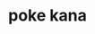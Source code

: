 ---
layout: place
title: "poke kana"
permalink: /california/san-francisco/poke-kana.html
stateAbbr: CA
stateName: California
cityName: San Francisco
place_id: ChIJT99Zt7R9j4AR9ULGa1XRKLM
photos:
  - name: >-
      places/ChIJT99Zt7R9j4AR9ULGa1XRKLM/photos/AeeoHcJvxKrQ0eCzZ4sFD7dcr0Q40l8ycIDQujj3W3mMbVB6LbNK_aaYSR-h521sQaPpukycVeSNe4JnKRqVDDNPSnZAXoaSzuLRe_E6LTdIOi3nJju6nnLzCMol_4BObi3D3hNJOKqjgVoclzbo5p7_ASRcsK42WBDVECinWWuZUArsmgYruQ3xMD6FjWQ3W8ZNiIcPhn-ZppDJcmmiiDgBatdGO5ugACKtEF2k2cCyGyHmZXDH554rlHedatz3uvXqx-X9aPp-3LM4u5ykad8AsGBuuvj5J-gOYLqh_QSaYJb3zMCyZ1bGhLzC4pbMzfFMbgnadNkX14WRSILld60s6b6NX4Teoir9iqxtKcvVlf2XPiSQtNceAgoYl2byXA4rGxI3rPizILdew7YENBkNXIw5ZN9WFI6YfHhMHnK4CqM
    widthPx: 4032
    heightPx: 3024
    authorAttributions:
      - displayName: Aaronray Antonio
        uri: https://maps.google.com/maps/contrib/108955125051771141859
        photoUri: >-
          https://lh3.googleusercontent.com/a-/ALV-UjVCsXCJ6NxTkLikEXXIlgjmGTjTOSt1DiHT5wiGowUJUorFgPs1bA=s100-p-k-no-mo
    flagContentUri: >-
      https://www.google.com/local/imagery/report/?cb_client=maps_api_places.places_api&image_key=!1e10!2sCIHM0ogKEICAgIDEsuHXYw&hl=en-US
    googleMapsUri: >-
      https://www.google.com/maps/place//data=!3m4!1e2!3m2!1sCIHM0ogKEICAgIDEsuHXYw!2e10!4m2!3m1!1s0x808f7db4b759df4f:0xb328d1556bc642f5
  - name: >-
      places/ChIJT99Zt7R9j4AR9ULGa1XRKLM/photos/AeeoHcKH71M_3La_ziVJQYn7ouwlPcvMcQV6uWi9LVfVRLnf7kdZddvFLsHjIeAvJOHHJornJMUuU0mFOTOciX9-qj0Z00mn1KTsA4V_n6-7RMIWuW2e7uKs2sFQQ6NUrP02I5b-ZClGmdiNPjxkKPeByLNky5ivFxrrTEdZSrMaWKHGztMU080eAF3l5Gc14PZ9HhUol02WlqxM8np0Zxdnq9rDAR3mLzfc5UFQaBMUmpjfCOtS-5rPOWJ1mQXVv162XApM1AUc8cIyoUm3TaZA5ZBITmmi3LwkOipmfBRlnU46Uw
    widthPx: 2048
    heightPx: 1153
    authorAttributions:
      - displayName: Poke Kana
        uri: https://maps.google.com/maps/contrib/112669506026441413003
        photoUri: >-
          https://lh3.googleusercontent.com/a-/ALV-UjWGc0G5eGpf_9nPgwUmmW3tU7eTsrbGMvjpwzyXQGuHZiCW5Vc=s100-p-k-no-mo
    flagContentUri: >-
      https://www.google.com/local/imagery/report/?cb_client=maps_api_places.places_api&image_key=!1e10!2sAF1QipOtlTx23qMzmupRMBRfOkLGozf9BkMJLupVvusD&hl=en-US
    googleMapsUri: >-
      https://www.google.com/maps/place//data=!3m4!1e2!3m2!1sAF1QipOtlTx23qMzmupRMBRfOkLGozf9BkMJLupVvusD!2e10!4m2!3m1!1s0x808f7db4b759df4f:0xb328d1556bc642f5
  - name: >-
      places/ChIJT99Zt7R9j4AR9ULGa1XRKLM/photos/AeeoHcKX7v3OxWJgmH_IDoS4vsB8fxvn2jvS20eadYOXVPR5ulqkiXaVZSCfHdCSXP16B73F3x29qfPtoFO52jMTQPR0BgcT4izoe4IjON7z7jEoRcPPd-sGtCIjCDPAPfzwq7aYkLLCbyC5j19CSTLt5sjwEv5p4LsVhioHvlLETGXJSz4n7SN2d3b16cGvQK3NZjhE8dxlBX6WKbCaXEzgZ_62DdyxAld4RShSXD1UdnHQ0DTKEie6YalEqhc_Q1WPK0GYoRHBxUwHrL6SuWc5AgEAWUu6qnLIKfItVrvazDT5eBd_pGkyFamkGbzA7KtkWaYaBtBG5Z8F81-WrYxYrsN65njCiuTsRzyExuvRuzcy0YW_sujur2v3kC-cY6yYTdX6z4ZJqzHAQ3qOoZw5RHPufDSFYnZrFXbHvSJUsWE
    widthPx: 3024
    heightPx: 4032
    authorAttributions:
      - displayName: alicia chun
        uri: https://maps.google.com/maps/contrib/114777191280174374619
        photoUri: >-
          https://lh3.googleusercontent.com/a-/ALV-UjXntAhl4-lE_QLNHYzWI1j_n3CiV9-k8-HRoicHQHXtUfj_M-Ic=s100-p-k-no-mo
    flagContentUri: >-
      https://www.google.com/local/imagery/report/?cb_client=maps_api_places.places_api&image_key=!1e10!2sCIHM0ogKEICAgIDm3-KoTQ&hl=en-US
    googleMapsUri: >-
      https://www.google.com/maps/place//data=!3m4!1e2!3m2!1sCIHM0ogKEICAgIDm3-KoTQ!2e10!4m2!3m1!1s0x808f7db4b759df4f:0xb328d1556bc642f5
  - name: >-
      places/ChIJT99Zt7R9j4AR9ULGa1XRKLM/photos/AeeoHcJ5NiewORQgE8vkbhFrCXdKaurE43JdwvMWdKNhGZjbm02u11hVgw-qtSEf1XHZhRc0GKhg7TcGMnhlHNKUFLXc-fdp8d9XY-jhiBSH3GWa0HsrwkQ4hbpUARGq9hxZMN2g5DnG6jWKKydlwtcB2AnFsh0jmDXmcCWuwNN8BqQg6Q4gH6wcZ6hd4XVPSQlRKM6wq3owGB_dkCD2fy3hMtOU4dGzBgk_2CYiiR-YMwud_VzjyoUVxigBK8i8r2by8Ay_CSrY2vN1n00ZYdJCBlVH9cPQSZia928ZCr4bEOOY_F_AvAE1tAPdgqRJnbaJcq8hVECTSNDjErelD4bWfBDyrpcBqD4CIkC8gD0i07WDijSEzhx8h1jfR3N1Pnb0ilbtgh9RSwhq7pEUd8hRSEh8_sSiyboN1hh0JhLCkj12OH7g
    widthPx: 1153
    heightPx: 1196
    authorAttributions:
      - displayName: Karen
        uri: https://maps.google.com/maps/contrib/110151153350403422960
        photoUri: >-
          https://lh3.googleusercontent.com/a-/ALV-UjWYyjbGZnEUavEdrHypz44BkZr_We5Sz3OPnoSs2KExNSmYZoio=s100-p-k-no-mo
    flagContentUri: >-
      https://www.google.com/local/imagery/report/?cb_client=maps_api_places.places_api&image_key=!1e10!2sCIHM0ogKEICAgIC-x-_Y9gE&hl=en-US
    googleMapsUri: >-
      https://www.google.com/maps/place//data=!3m4!1e2!3m2!1sCIHM0ogKEICAgIC-x-_Y9gE!2e10!4m2!3m1!1s0x808f7db4b759df4f:0xb328d1556bc642f5
  - name: >-
      places/ChIJT99Zt7R9j4AR9ULGa1XRKLM/photos/AeeoHcIizKawtglwIc2WnhkxXTSmzptyqfTiXA-K0cfOWOqyhP-tvxE3LKnHyqGB1LwBCbD9bIOyu-0uHIFt6kPVD1AC7VC8TyWLce90d3aGvZXQWYyV5ZgPrveIJ5BCVkjOnaBve5ckcIgHx0-KQYtbZy2DX53iiCCZSC7OcU3fZF3-5Ktt6DJ6xN4lxTiXpq_g_PTarR9-ondFu62_GysiRfcRrYMcedRP0h4L9v0i0TssTm4KCCuDsgGeA7NhObCYnLG_YS0DXrqaTFvJbBy9h80GF_69Npn3fA7BEUwR8evQXBhT_ELWGar2DKRKgwf9d0SnHEEwP5vwWWT2XxnCPZNV2LB0uFgwh3v-RxKNFSR1eF5WuFCC0AZS3km8BR7kPgVx0E1OFLTH1DA5VrffgIL3OivXydLLnjoYvOLGUm-O6w
    widthPx: 4032
    heightPx: 3024
    authorAttributions:
      - displayName: Christa Lam
        uri: https://maps.google.com/maps/contrib/102945043945434188588
        photoUri: >-
          https://lh3.googleusercontent.com/a-/ALV-UjU4e4KO-NyRspsYtcI2vCqH4B8lMDKjjU84W55Z90084XrfWfgTyQ=s100-p-k-no-mo
    flagContentUri: >-
      https://www.google.com/local/imagery/report/?cb_client=maps_api_places.places_api&image_key=!1e10!2sCIHM0ogKEICAgIDMxfXAOQ&hl=en-US
    googleMapsUri: >-
      https://www.google.com/maps/place//data=!3m4!1e2!3m2!1sCIHM0ogKEICAgIDMxfXAOQ!2e10!4m2!3m1!1s0x808f7db4b759df4f:0xb328d1556bc642f5
  - name: >-
      places/ChIJT99Zt7R9j4AR9ULGa1XRKLM/photos/AeeoHcJx2YtoMB-pzC9Ejd9oFRTFAhQtK3JmKUINf2w_XIVE_na_lLHGIb6xX5USf5vNqtRVSz135ru1FoqATLI1rUAS9s8cF6LWiYNMvXpWA8huxno8NdsW_EXx9eEKwa9OA2OIrQ-9jLL0tcguYRGbIkjbnUXE_jBdf9dtYsjYYFOz3Gm89PJcGaooRanqT9n7u_jKltg2ppvBtKVx5m9DbzncyFftsOK1dVo0k94b2wM7Z30kGftt_zQA6COWkgd1tpeFiRPRYpuJgOoT3w97TA_6s3D4Qfv3pxe9fIwPM1v3Hnse803jpnVWRnh56Sa97QLj6cISwH6M2-DcfuMAIWc56U-M7GJ_0q0dwH4Uy9ghTnwUeMedZ8TdUdEeVFUTn7vmmMnBjTCS7y-L8s5eoaecplU1sjZG9IFCk509ho8
    widthPx: 3024
    heightPx: 4032
    authorAttributions:
      - displayName: P
        uri: https://maps.google.com/maps/contrib/104419953054296666009
        photoUri: >-
          https://lh3.googleusercontent.com/a-/ALV-UjUDsZcCD0lz3dV-5Z1NYXHaFkhw3rQ2xnqz2P28nhMLWnDKEWEe=s100-p-k-no-mo
    flagContentUri: >-
      https://www.google.com/local/imagery/report/?cb_client=maps_api_places.places_api&image_key=!1e10!2sCIHM0ogKEICAgIDpsaS7cA&hl=en-US
    googleMapsUri: >-
      https://www.google.com/maps/place//data=!3m4!1e2!3m2!1sCIHM0ogKEICAgIDpsaS7cA!2e10!4m2!3m1!1s0x808f7db4b759df4f:0xb328d1556bc642f5
  - name: >-
      places/ChIJT99Zt7R9j4AR9ULGa1XRKLM/photos/AeeoHcINtKudTMcSQRkLn3a6YTZAtYgot1AABPWT-nELK413EC63kCb-4kW6ba4S0gYqIX5rdPHM1bsdOQX7WmN3P3BisQ_X39oHGxPp5BtDb87rPsu3AnVYR7iQ8ysOIfmL7_iphznwiB5j1wFMTpVwxuwhigyuqcOKR7w1PhRbU8RmR-w2GEYTf7NhigHVBKh_dplOBA3TTW9LWZebdzOPrrmlOANaOxy1gFA_oxmC_Ely0bi0w9a0NWt5nXmO5xNvjpY15vxdGydvAntpzz30544I7d2cUC4Dkd8g9pedCsUtTCb4rvqFSeEN1QhgQevBpLRd3jHllVZgFM75r7pPYCJ1tMWMjosV9WoZpzjjBBKpMedXnOuoik_xjnXge7DEFl_LuN5ZDwivPuNtqnNnrftvskeKOmW14-fZ6GVyXMpz5w
    widthPx: 4080
    heightPx: 3072
    authorAttributions:
      - displayName: Neal
        uri: https://maps.google.com/maps/contrib/112473462789000947403
        photoUri: >-
          https://lh3.googleusercontent.com/a-/ALV-UjWmEjjk6jwUPUQER3p2r8ycFuCVff7DA_2E4_eQ5ypnuRqA7uO2=s100-p-k-no-mo
    flagContentUri: >-
      https://www.google.com/local/imagery/report/?cb_client=maps_api_places.places_api&image_key=!1e10!2sCIHM0ogKEICAgID-4Z_-eA&hl=en-US
    googleMapsUri: >-
      https://www.google.com/maps/place//data=!3m4!1e2!3m2!1sCIHM0ogKEICAgID-4Z_-eA!2e10!4m2!3m1!1s0x808f7db4b759df4f:0xb328d1556bc642f5
  - name: >-
      places/ChIJT99Zt7R9j4AR9ULGa1XRKLM/photos/AeeoHcI9tjq9tP-_DQHfS4cVusUXAJMyzayrzhfr0Xl2kQCvax3EsaBbhFW6QG9TsE54IV8nEzwSaqboZVUCJVVA7AQ0PgLg0FgAp8tHIpJgxzSJOY8obFGtVE4zrC9eq1y1QfmN7y9xUHRnvriIFP1ZTzb7xvlKnR6lFJOF6AQWPZYU80HetAAfrD-qkheETtcP8W_C2KRrKHVCZn3UP05cP71A04yLaJc0TYG4qM1_k1y-Mt_BzANWgGKHN-I3EifL9mT4Jv8OWcgSYxfFxwuZWMBBkWITRvRQMudg1EP2iGaEzw0qMT16NQ9mNQqxmZnuUvxPZsqGpphnYKKAj358Vf-l5KHTQdrL_NXYw9FLBkFG3Z1RIrucXSSJ0vNxEfbaajmD8aX_Vgzs9YaXHRMmWphZrQY8V5yUHuP4IOcqr2Rh9Q
    widthPx: 4080
    heightPx: 3072
    authorAttributions:
      - displayName: Neal
        uri: https://maps.google.com/maps/contrib/112473462789000947403
        photoUri: >-
          https://lh3.googleusercontent.com/a-/ALV-UjWmEjjk6jwUPUQER3p2r8ycFuCVff7DA_2E4_eQ5ypnuRqA7uO2=s100-p-k-no-mo
    flagContentUri: >-
      https://www.google.com/local/imagery/report/?cb_client=maps_api_places.places_api&image_key=!1e10!2sCIHM0ogKEICAgID-4Z_-OA&hl=en-US
    googleMapsUri: >-
      https://www.google.com/maps/place//data=!3m4!1e2!3m2!1sCIHM0ogKEICAgID-4Z_-OA!2e10!4m2!3m1!1s0x808f7db4b759df4f:0xb328d1556bc642f5
  - name: >-
      places/ChIJT99Zt7R9j4AR9ULGa1XRKLM/photos/AeeoHcJNRlWcEY4I4eggfKnqi1tsDjCcj2FBmPZzXVtAB4gTILNYmLiufz99YxnFnWaxGwSEa16CAdPhdcysubi0p64uOAxb6BI2yIhtIF0bgBY5SqjEMLJppo08uOJwTWqwR_nl_ocXTNHSdH78OeZKvU4rz8rUEDThkRDMcHe57S5LNk0x7wh5NR8Twp1CncLiTA0MY_ioe3QPkuAmCYQDcAU2Pi3PE_xlFcApBGKy72wsov6mHiF7lhSrFR_yCpKNMQ_PT3UO_G0pvZBmkvceNttWbIGxe182CKiGSpwXiUFKNg9k7F7dvHHe3RhqvWPE2GBNOEHy2Ds_DFsjm3H4az_mE7HjlVfhVbx0lX1ia5tsJbiqcJlBImVYA6y1ncqWDgr-TsnBdvsd5csmsAIttPNryYZG6zMbUfERCViWzWM
    widthPx: 4032
    heightPx: 3024
    authorAttributions:
      - displayName: Aaronray Antonio
        uri: https://maps.google.com/maps/contrib/108955125051771141859
        photoUri: >-
          https://lh3.googleusercontent.com/a-/ALV-UjVCsXCJ6NxTkLikEXXIlgjmGTjTOSt1DiHT5wiGowUJUorFgPs1bA=s100-p-k-no-mo
    flagContentUri: >-
      https://www.google.com/local/imagery/report/?cb_client=maps_api_places.places_api&image_key=!1e10!2sCIHM0ogKEICAgIDEssHsEg&hl=en-US
    googleMapsUri: >-
      https://www.google.com/maps/place//data=!3m4!1e2!3m2!1sCIHM0ogKEICAgIDEssHsEg!2e10!4m2!3m1!1s0x808f7db4b759df4f:0xb328d1556bc642f5
  - name: >-
      places/ChIJT99Zt7R9j4AR9ULGa1XRKLM/photos/AeeoHcI_sGkD1fFYx-6cxxG8thFrxqMI8OCFaeWz7Lbb5kTQehtaFTLJE6KWV-3yMO2OlBZBD7jHKceslDVuDG0r8oNSAtcA-pBoxapcRA7bJN-_sl169a2kw1JKhe1T6zNFeXir0_L6aakyi7Z6EAOvTXhZdovFtUICNrDb4g9SxTgCl7N_ZT3VpTjg4566Gt0l2sXCjGi2jvPACBkrV0pUpRj0Xs8FHcOIyZlhkVm8Zoo5vnYdIaz7mktyA5RadBSejROTpOzNw4wszznfXXWHtJA2Cg-yi7GZi527YpHMXw05Zn808zgg--cjG9dduAnx5c7nhTSfpDhXfDCN9YaZs5obeV2ds6UId_RHw9S1tTl6vAQ6vAuV2wap5V_uMbgp5XICr1bd0wExnLdCfGKzq7_sapAGm-u5x_pcbeIGOztR5T7o
    widthPx: 1536
    heightPx: 2048
    authorAttributions:
      - displayName: Karen
        uri: https://maps.google.com/maps/contrib/110151153350403422960
        photoUri: >-
          https://lh3.googleusercontent.com/a-/ALV-UjWYyjbGZnEUavEdrHypz44BkZr_We5Sz3OPnoSs2KExNSmYZoio=s100-p-k-no-mo
    flagContentUri: >-
      https://www.google.com/local/imagery/report/?cb_client=maps_api_places.places_api&image_key=!1e10!2sCIHM0ogKEICAgID-mJur1AE&hl=en-US
    googleMapsUri: >-
      https://www.google.com/maps/place//data=!3m4!1e2!3m2!1sCIHM0ogKEICAgID-mJur1AE!2e10!4m2!3m1!1s0x808f7db4b759df4f:0xb328d1556bc642f5
address: 65 Cambon Dr, San Francisco, CA 94132, USA
street: 65 Cambon Dr
city: San Francisco
state: CA
zip: '94132'
country: USA
neighborhood: Parkmerced
latitude: '37.717784'
longitude: '-122.473924'
accessibility_options:
  wheelchairAccessibleEntrance: true
business_status: OPERATIONAL
name: poke kana
google_maps_links:
  directionsUri: >-
    https://www.google.com/maps/dir//''/data=!4m7!4m6!1m1!4e2!1m2!1m1!1s0x808f7db4b759df4f:0xb328d1556bc642f5!3e0
  placeUri: https://maps.google.com/?cid=12909798496668107509
  writeAReviewUri: >-
    https://www.google.com/maps/place//data=!4m3!3m2!1s0x808f7db4b759df4f:0xb328d1556bc642f5!12e1
  reviewsUri: >-
    https://www.google.com/maps/place//data=!4m4!3m3!1s0x808f7db4b759df4f:0xb328d1556bc642f5!9m1!1b1
  photosUri: >-
    https://www.google.com/maps/place//data=!4m3!3m2!1s0x808f7db4b759df4f:0xb328d1556bc642f5!10e5
primary_type: Takeout Restaurant
opening_hours:
  regular: null
  current: null
secondary_opening_hours:
  regular:
    weekdayDescriptions: null
    type: null
  current:
    weekdayDescriptions: null
    type: null
phone: (415) 825-5683
price_level: PRICE_LEVEL_INEXPENSIVE
price_range: $10 &ndash; $20
rating: '4.3'
rating_count: 99
website: null
description: null
reviews:
  - name: >-
      places/ChIJT99Zt7R9j4AR9ULGa1XRKLM/reviews/ChZDSUhNMG9nS0VJQ0FnSUR2c0xmVU9nEAE
    relativePublishTimeDescription: 3 months ago
    rating: 3
    text:
      text: >-
        I thought the location was convenient, lots of parking. The inside area
        to sit was clean and pleasant.  Staff were friendly.


        I thought the poke was on the more expensive side for what you get.
        There was a disappointing amount of protein and too much rice.
        Definitely scrapping a little bit too much off the top for the price.


        Food itself tasted OK.
      languageCode: en
    originalText:
      text: >-
        I thought the location was convenient, lots of parking. The inside area
        to sit was clean and pleasant.  Staff were friendly.


        I thought the poke was on the more expensive side for what you get.
        There was a disappointing amount of protein and too much rice.
        Definitely scrapping a little bit too much off the top for the price.


        Food itself tasted OK.
      languageCode: en
    authorAttribution:
      displayName: Michelle Von Merta-Sustarich
      uri: https://www.google.com/maps/contrib/105503445077773891673/reviews
      photoUri: >-
        https://lh3.googleusercontent.com/a/ACg8ocL4rAX_K1WMje37cS4oVHtryL5rvlNWcha2gCZ-JgluQ7OT=s128-c0x00000000-cc-rp-mo-ba3
    publishTime: '2024-12-16T23:11:11.520609Z'
    flagContentUri: >-
      https://www.google.com/local/review/rap/report?postId=ChZDSUhNMG9nS0VJQ0FnSUR2c0xmVU9nEAE&d=17924085&t=1
    googleMapsUri: >-
      https://www.google.com/maps/reviews/data=!4m6!14m5!1m4!2m3!1sChZDSUhNMG9nS0VJQ0FnSUR2c0xmVU9nEAE!2m1!1s0x808f7db4b759df4f:0xb328d1556bc642f5
  - name: >-
      places/ChIJT99Zt7R9j4AR9ULGa1XRKLM/reviews/ChdDSUhNMG9nS0VJQ0FnTUNRbHJ6Ri1BRRAB
    relativePublishTimeDescription: a month ago
    rating: 5
    text:
      text: >-
        Love the ordering using the dry erase board menu makes it super
        stress-free! Food was fresh flavorful and great value!
      languageCode: en
    originalText:
      text: >-
        Love the ordering using the dry erase board menu makes it super
        stress-free! Food was fresh flavorful and great value!
      languageCode: en
    authorAttribution:
      displayName: Zoe Riggs
      uri: https://www.google.com/maps/contrib/113305210788005556582/reviews
      photoUri: >-
        https://lh3.googleusercontent.com/a-/ALV-UjVezIFf979bnKDqgiUS6I4Cws6312j6R7Ys_DwiPyhm09-CBYsavw=s128-c0x00000000-cc-rp-mo-ba2
    publishTime: '2025-03-04T02:18:17.506766Z'
    flagContentUri: >-
      https://www.google.com/local/review/rap/report?postId=ChdDSUhNMG9nS0VJQ0FnTUNRbHJ6Ri1BRRAB&d=17924085&t=1
    googleMapsUri: >-
      https://www.google.com/maps/reviews/data=!4m6!14m5!1m4!2m3!1sChdDSUhNMG9nS0VJQ0FnTUNRbHJ6Ri1BRRAB!2m1!1s0x808f7db4b759df4f:0xb328d1556bc642f5
  - name: >-
      places/ChIJT99Zt7R9j4AR9ULGa1XRKLM/reviews/ChdDSUhNMG9nS0VJQ0FnTUR3Ny1HZ3dnRRAB
    relativePublishTimeDescription: 2 weeks ago
    rating: 4
    text:
      text: >-
        Secret gem. We were the only people there for a while on a Sunday
        afternoon. Easy to order and quickly made. I would assume the get more
        take away orders since it’s close to a bunch of college housing.
      languageCode: en
    originalText:
      text: >-
        Secret gem. We were the only people there for a while on a Sunday
        afternoon. Easy to order and quickly made. I would assume the get more
        take away orders since it’s close to a bunch of college housing.
      languageCode: en
    authorAttribution:
      displayName: Andrew Hernandez
      uri: https://www.google.com/maps/contrib/113460935747117656013/reviews
      photoUri: >-
        https://lh3.googleusercontent.com/a-/ALV-UjW-nAoYk8MiCqpEwKA3FbjAFz5FK-9SC7tkW-iDj_sShprwu1cF=s128-c0x00000000-cc-rp-mo
    publishTime: '2025-03-29T04:51:52.160712Z'
    flagContentUri: >-
      https://www.google.com/local/review/rap/report?postId=ChdDSUhNMG9nS0VJQ0FnTUR3Ny1HZ3dnRRAB&d=17924085&t=1
    googleMapsUri: >-
      https://www.google.com/maps/reviews/data=!4m6!14m5!1m4!2m3!1sChdDSUhNMG9nS0VJQ0FnTUR3Ny1HZ3dnRRAB!2m1!1s0x808f7db4b759df4f:0xb328d1556bc642f5
  - name: >-
      places/ChIJT99Zt7R9j4AR9ULGa1XRKLM/reviews/ChdDSUhNMG9nS0VJQ0FnSUQtNGFfTC1RRRAB
    relativePublishTimeDescription: 2 years ago
    rating: 5
    text:
      text: >-
        Tasty food for fair prices.


        This to-go only restaurant has fairly priced items on the menu. You can
        order for pickup online or order with an employee in-person. There is no
        seating, but you find that after a short walk to Merced Heights park,
        somewhere in ParkMerced, or SFSU. There are no restrooms either, but one
        of the nearby businesses probably has a restroom for customers.


        I ordered a Regular Poke Bowl with a bunch of toppings. I also ordered
        masago, which cost 50¢ extra. The only topping that was missing from my
        order was carrot. My total after tax was $14.65. The bowl and a branded
        utensils packet were in a light blue bag with some cartoon drawings of
        food. The bowl was filled up and the packet had chopsticks, a spork, and
        a thin little napkin. The food was exactly as I expected, except a bit
        spicier. It was a good amount of food for the price.
      languageCode: en
    originalText:
      text: >-
        Tasty food for fair prices.


        This to-go only restaurant has fairly priced items on the menu. You can
        order for pickup online or order with an employee in-person. There is no
        seating, but you find that after a short walk to Merced Heights park,
        somewhere in ParkMerced, or SFSU. There are no restrooms either, but one
        of the nearby businesses probably has a restroom for customers.


        I ordered a Regular Poke Bowl with a bunch of toppings. I also ordered
        masago, which cost 50¢ extra. The only topping that was missing from my
        order was carrot. My total after tax was $14.65. The bowl and a branded
        utensils packet were in a light blue bag with some cartoon drawings of
        food. The bowl was filled up and the packet had chopsticks, a spork, and
        a thin little napkin. The food was exactly as I expected, except a bit
        spicier. It was a good amount of food for the price.
      languageCode: en
    authorAttribution:
      displayName: Neal
      uri: https://www.google.com/maps/contrib/112473462789000947403/reviews
      photoUri: >-
        https://lh3.googleusercontent.com/a-/ALV-UjWmEjjk6jwUPUQER3p2r8ycFuCVff7DA_2E4_eQ5ypnuRqA7uO2=s128-c0x00000000-cc-rp-mo-ba7
    publishTime: '2022-12-02T02:33:09.060407Z'
    flagContentUri: >-
      https://www.google.com/local/review/rap/report?postId=ChdDSUhNMG9nS0VJQ0FnSUQtNGFfTC1RRRAB&d=17924085&t=1
    googleMapsUri: >-
      https://www.google.com/maps/reviews/data=!4m6!14m5!1m4!2m3!1sChdDSUhNMG9nS0VJQ0FnSUQtNGFfTC1RRRAB!2m1!1s0x808f7db4b759df4f:0xb328d1556bc642f5
  - name: >-
      places/ChIJT99Zt7R9j4AR9ULGa1XRKLM/reviews/ChdDSUhNMG9nS0VJQ0FnSUNSLWRpNjF3RRAB
    relativePublishTimeDescription: 2 years ago
    rating: 3
    text:
      text: >-
        I didn't like it. I'm giving three stars because I was able to finish
        half the bowl. I think if it fits your tastes, it'll be good. My partner
        thought his bowl was fine.
      languageCode: en
    originalText:
      text: >-
        I didn't like it. I'm giving three stars because I was able to finish
        half the bowl. I think if it fits your tastes, it'll be good. My partner
        thought his bowl was fine.
      languageCode: en
    authorAttribution:
      displayName: Liz Donut
      uri: https://www.google.com/maps/contrib/102091512142932267694/reviews
      photoUri: >-
        https://lh3.googleusercontent.com/a-/ALV-UjVmh8SpvXZMYLxfXgBn9SSatXSuG4DKzKekwkkNsDOZUbHFqgMzhA=s128-c0x00000000-cc-rp-mo-ba5
    publishTime: '2023-04-06T01:21:24.392963Z'
    flagContentUri: >-
      https://www.google.com/local/review/rap/report?postId=ChdDSUhNMG9nS0VJQ0FnSUNSLWRpNjF3RRAB&d=17924085&t=1
    googleMapsUri: >-
      https://www.google.com/maps/reviews/data=!4m6!14m5!1m4!2m3!1sChdDSUhNMG9nS0VJQ0FnSUNSLWRpNjF3RRAB!2m1!1s0x808f7db4b759df4f:0xb328d1556bc642f5
parking_options:
  freeParkingLot: true
  valetParking: false
payment_options:
  acceptsCreditCards: true
  acceptsDebitCards: true
  acceptsCashOnly: false
  acceptsNfc: true
allow_dogs: null
curbside_pickup: false
delivery: true
dine_in: true
good_for_children: true
good_for_groups: null
good_for_sports: false
live_music: false
menu_for_children: true
outdoor_seating: false
reservable: false
restroom: false
serves_beer: false
serves_breakfast: null
serves_brunch: false
serves_cocktails: false
serves_coffee: false
serves_dinner: true
serves_dessert: null
serves_lunch: true
serves_vegetarian_food: null
serves_wine: false
takeout: true

---